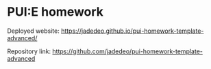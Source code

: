 # PUI:E homework

Deployed website: https://jadedeo.github.io/pui-homework-template-advanced/

Repository link: https://github.com/jadedeo/pui-homework-template-advanced
